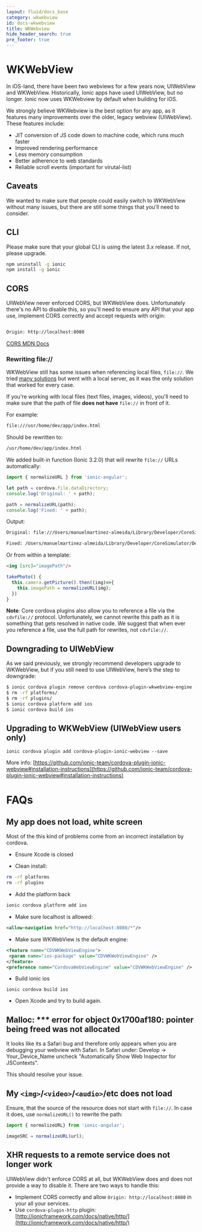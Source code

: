```yaml
---
layout: fluid/docs_base
category: wkwebview
id: docs-wkwebview
title: WKWebview
hide_header_search: true
pre_footer: true
---
```


# WKWebView

In iOS-land, there have been two webviews for a few years now, UIWebView and WKWebView. Historically, Ionic apps have used UIWebView, but no longer. Ionic now uses WKWebview by default when building for iOS.

We strongly believe WKWebview is the best option for any app, as it features many improvements over the older, legacy webview (UIWebView). These features include:

- JIT conversion of JS code down to machine code, which runs much faster
- Improved rendering performance
- Less memory consumption
- Better adherence to web standards
- Reliable scroll events (important for virutal-list)

## Caveats

We wanted to make sure that people could easily switch to WKWebView without many issues, but there are still some things that you'll need to consider.


## CLI

Please make sure that your global CLI is using the latest 3.x release. If not, please upgrade.

```bash
npm uninstall -g ionic
npm install -g ionic
```

## CORS

UIWebView never enforced CORS, but WKWebView does.
Unfortunately there's no API to disable this, so you'll need to ensure any API that your app use, implement CORS correctly and accept requests with origin:


```bash

Origin: http://localhost:8080

```

[CORS MDN Docs](https://developer.mozilla.org/en-US/docs/Web/HTTP/Access_control_CORS)

### Rewriting file://

WKWebView still has some issues when referencing local files, `file://`. We tried [many solutions](https://docs.google.com/document/d/19VQ-n7hGr9IDPPstQqU8_8WgqUh7R6sgQfL2neoT-Xw/edit?usp=sharing) but went with a local server, as it was the only solution that worked for every case.

If you're working with local files (text files, images, videos), you'll need to make sure that the path of file **does not have** `file://` in front of it.

For example:

```bash
file:///usr/home/dev/app/index.html
```

Should be rewritten to:

```bash
/usr/home/dev/app/index.html
```


We added built-in function (Ionic 3.2.0) that will rewrite `file://` URLs  automatically:

```ts
import { normalizeURL } from 'ionic-angular';

let path = cordova.file.dataDirectory;
console.log('Original: ' + path);

path = normalizeURL(path);
console.log('Fixed: ' + path);
```

Output:

```bash
Original: file:///Users/manuelmartinez-almeida/Library/Developer/CoreSimulator/Devices/94646EFE-DE04-46BD-AFC1-B4F312BA06CB/data/Containers/Bundle/Application/6AD1018C-6836-4BF9-83DA-4430392D10D5/ionic-wk-test.app/www/index.html

Fixed: /Users/manuelmartinez-almeida/Library/Developer/CoreSimulator/Devices/94646EFE-DE04-46BD-AFC1-B4F312BA06CB/data/Containers/Bundle/Application/6AD1018C-6836-4BF9-83DA-4430392D10D5/ionic-wk-test.app/www/index.html
```

Or from within a template:

```html
<img [src]="imagePath"/>
```

```ts
takePhoto() {
  this.camera.getPicture().then((img)=>{
    this.imagePath = normalizeURL(img);
  })
}
```

**Note**: Core cordova plugins also allow you to reference a file via the `cdvfile://` protocol. Unfortunately, we cannot rewrite this path as it is something that gets resolved in native code. We suggest that when ever you reference a file, use the full path for rewrites, not `cdvfile://`.





## Downgrading to UIWebView

As we said previously, we strongly recommend developers upgrade to WKWebView, but if you still need to use UIWebView, here’s the step to downgrade:

```bash
$ ionic cordova plugin remove cordova cordova-plugin-wkwebview-engine --save
$ rm -rf platforms/
$ rm -rf plugins/
$ ionic cordova platform add ios
$ ionic cordova build ios
```


## Upgrading to WKWebView (UIWebView users only)

```
ionic cordova plugin add cordova-plugin-ionic-webview --save
```
More info: [https://github.com/ionic-team/cordova-plugin-ionic-webview#installation-instructions](https://github.com/ionic-team/cordova-plugin-ionic-webview#installation-instructions)



# FAQs

## My app does not load, white screen

Most of the this kind of problems come from an incorrect installation by cordova.

- Ensure Xcode is closed

- Clean install:

 ```bash
rm -rf platforms
rm -rf plugins
```

- Add the platform back

 ```bash
ionic cordova platform add ios
```

- Make sure localhost is allowed:

 ```xml
<allow-navigation href="http://localhost:8080/*"/>
```

- Make sure WKWebView is the default engine:

 ```xml
<feature name="CDVWKWebViewEngine">
  <param name="ios-package" value="CDVWKWebViewEngine" />
</feature>
<preference name="CordovaWebViewEngine" value="CDVWKWebViewEngine" />
```

- Build ionic ios

 ```
ionic cordova build ios
```

- Open Xcode and try to build again.


## Malloc: *** error for object 0x1700af180: pointer being freed was not allocated

It looks like its a Safari bug and therefore only appears when you are debugging your webview with Safari. In Safari under:
Develop -> Your_Device_Name uncheck "Automatically Show Web Inspector for JSContexts".

This should resolve your issue.

## My `<img>`/`<video>`/`<audio>`/etc does not load

Ensure, that the source of the resource does not start with `file://`.
In case it does, use `normalizeURL()` to rewrite the path:

```ts
import { normalizeURL} from 'ionic-angular';

imageSRC = normalizeURL(url);
```


## XHR requests to a remote service does not longer work

UIWebView didn't enforce CORS at all, but WKWebView does and does not provide a way to disable it. There are two ways to handle this:

- Implement CORS correctly and allow `Origin: http://localhost:8080` in your all your services.
- Use `cordova-plugin-http` plugin: [http://ionicframework.com/docs/native/http/](http://ionicframework.com/docs/native/http/)
